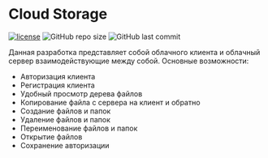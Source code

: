 # Cloud Storage

[![license](https://img.shields.io/github/license/freeWind6/cloud-storage-freewind)](https://github.com/FreeWind6/cloud-storage-freewind/blob/master/LICENSE.md)
![GitHub repo size](https://img.shields.io/github/repo-size/freeWind6/cloud-storage-freewind)
![GitHub last commit](https://img.shields.io/github/last-commit/freewind6/cloud-storage-freewind)

Данная разработка представляет собой облачного клиента и облачный сервер взаимодействующие между собой.
Основные возможности: 
* Авторизация клиента
* Регистрация клиента
* Удобный просмотр дерева файлов
* Копирование файла с сервера на клиент и обратно
* Создание файлов и папок
* Удаление файлов и папок
* Переименование файлов и папок
* Открытие файлов
* Сохранение авторизации
